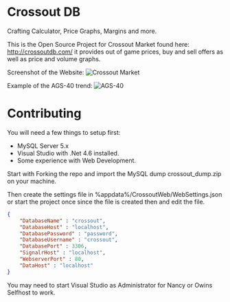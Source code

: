 Crossout DB
===

Crafting Calculator, Price Graphs, Margins and more.

This is the Open Source Project for Crossout Market found here: http://crossoutdb.com/ it provides out of game prices, buy and sell offers as well as price and volume graphs.

Screenshot of the Website: ![Crossout Market](http://i.imgur.com/47N8CjD.png)

Example of the AGS-40 trend: ![AGS-40](http://i.imgur.com/sCNkg4k.png)

Contributing
===

You will need a few things to setup first:

* MySQL Server 5.x
* Visual Studio with .Net 4.6 installed.
* Some experience with Web Development.

Start with Forking the repo and import the MySQL dump crossout_dump.zip on your machine.

Then create the settings file in %appdata%/CrossoutWeb/WebSettings.json or start the project once since the file is created then and edit the file.
```json
{
	"DatabaseName" : "crossout",
	"DatabaseHost" : "localhost",
	"DatabasePassword" : "password",
	"DatabaseUsername" : "crossout",
	"DatabasePort" : 3306,
	"SignalrHost" : "localhost",
	"WebserverPort" : 80,
	"DataHost" : "localhost"
}
```

You may need to start Visual Studio as Administrator for Nancy or Owins Selfhost to work.
